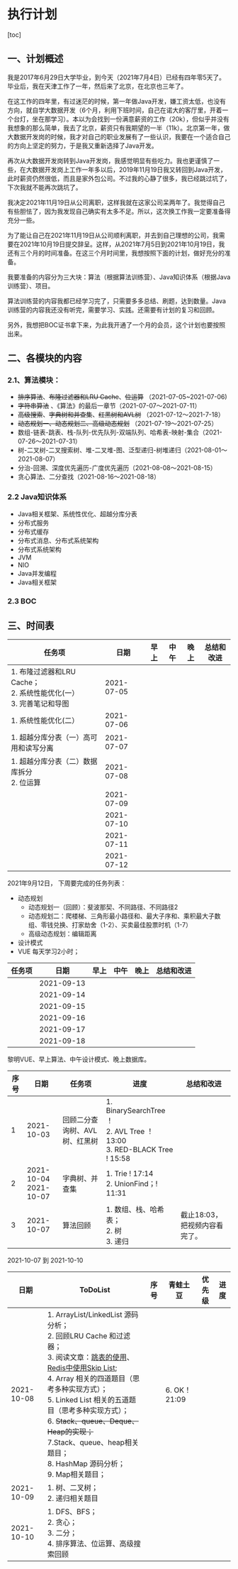 # 执行计划

[toc]

## 一、计划概述

我是2017年6月29日大学毕业，到今天（2021年7月4日）已经有四年零5天了。毕业后，我在天津工作了一年，然后来了北京，在北京也三年了。

在这工作的四年里，有过迷茫的时候，第一年做Java开发，嫌工资太低，也没有方向，就自学大数据开发（6个月，利用下班时间，自己在诺大的客厅里，开着一个台灯，坐在那学习）。本以为会找到一份满意薪资的工作（20k），但似乎并没有我想象的那么简单，我去了北京，薪资只有我期望的一半（11k）。北京第一年，做大数据开发岗的时候，我才对自己的职业发展有了一些认识，我要在一个适合自己的方向上坚定的努力，于是我又重新选择了Java开发。

再次从大数据开发岗转到Java开发岗，我感觉明显有些吃力。我也更谨慎了一些，在大数据开发岗上工作一年多以后，2019年11月19日我又转回到Java开发，此时薪资仍然很低，而且是家外包公司。不过我的心静了很多，我已经跳过坑了，下次我就不能再次跳坑了。

我决定2021年11月19日从公司离职，这样我就在这家公司呆两年了。我觉得自己有些胆怯了，因为我发现自己确实有太多不足。所以，这次换工作我一定要准备得充分一些。

为了能让自己在2021年11月19日从公司顺利离职，并去到自己理想的公司，我需要在2021年10月19日提交辞呈。这样，从2021年7月5日到2021年10月19日，我还有三个月的时间准备。在这三个月时间里，我想按照下面的计划，做好充分的准备。

我要准备的内容分为三大块：算法（根据算法训练营）、Java知识体系（根据Java训练营）、项目。

算法训练营的内容我都已经学习完了，只需要多多总结、刷题，达到数量。Java训练营的内容我还没有听完，需要学习、实践。还需要有计划的复习和回顾。

另外，我想把BOC证书拿下来，为此我开通了一个月的会员，这个计划也要按照出来。

## 二、各模块的内容

### 2.1、算法模块：

- ~~排序算法~~、~~布隆过滤器和LRU Cache~~、~~位运算~~  （2021-07-05~2021-07-06)
- ~~字符串算法~~ 、《算法》的最后一章节（2021-07-07～2021-07-11）
- ~~高级搜索~~、~~字典树和并查集~~、~~红黑树和AVL树~~ （2021-07-12～2021-7-18）
- ~~动态规划一、动态规划二、高级动态规划~~ （2021-07-19～2021-07-25）
- 数组-链表-跳表、栈-队列-优先队列-双端队列、哈希表-映射-集合（2021-07-26～2021-07-31）
- 树-二叉树-二叉搜索树、堆-二叉堆-图、泛型递归-树堆递归（2021-08-01～2021-08-07）
- 分治-回溯、深度优先遍历-广度优先遍历（2021-08-08～2021-08-15）
- 贪心算法、二分查找（2021-08-16～2021-08-18）

### 2.2 Java知识体系

- Java相关框架、系统性优化、超越分库分表 
- 分布式服务
- 分布式缓存
- 分布式消息、分布式系统架构
- 分布式系统架构
- JVM
- NIO
- Java并发编程
- Java相关框架

### 2.3 BOC

## 三、时间表

| 任务项                                                       | 日期       | 早上 | 中午 | 晚上 | 总结和改进 |
| ------------------------------------------------------------ | ---------- | ---- | ---- | ---- | ---------- |
| 1. 布隆过滤器和LRU Cache；<br />2. 系统性能优化(一）<br />3. 完善笔记和导图 | 2021-07-05 |      |      |      |            |
| 1. 系统性能优化(二）                                         | 2021-07-06 |      |      |      |            |
| 1. 超越分库分表（一）高可用和读写分离                        | 2021-07-07 |      |      |      |            |
| 1. 超越分库分表（二）数据库拆分<br />2. 位运算               | 2021-07-08 |      |      |      |            |
|                                                              | 2021-07-09 |      |      |      |            |
|                                                              | 2021-07-10 |      |      |      |            |
|                                                              | 2021-07-11 |      |      |      |            |
|                                                              | 2021-07-12 |      |      |      |            |

2021年9月12日， 下周要完成的任务列表：

- 动态规划
  - 动态规划一（回顾）：斐波那契、不同路径、不同路径2
  - 动态规划二：爬楼梯、三角形最小路径和、最大子序和、乘积最大子数组、零钱兑换、打家劫舍（1-2）、买卖最佳股票时机（1-7）
  - 高级动态规划：编辑距离
- 设计模式
- VUE 每天学习2小时；

| 任务项 | 日期       | 早上 | 中午 | 晚上 | 总结和改进 |
| ------ | ---------- | ---- | ---- | ---- | ---------- |
|        | 2021-09-13 |      |      |      |            |
|        | 2021-09-14 |      |      |      |            |
|        | 2021-09-15 |      |      |      |            |
|        | 2021-09-16 |      |      |      |            |
|        | 2021-09-17 |      |      |      |            |
|        | 2021-09-18 |      |      |      |            |

黎明VUE、早上算法、中午设计模式、晚上数据库。

| 序号 | 日期                       | 任务项                        | 进度                                                         | 总结和改进                    |
| ---- | -------------------------- | ----------------------------- | ------------------------------------------------------------ | ----------------------------- |
| 1    | 2021-10-03                 | 回顾二分查询树、AVL树、红黑树 | 1. BinarySearchTree ！<br />2. AVL Tree ！ 13:00<br />3. RED-BLACK Tree ! 15:58 |                               |
| 2    | 2021-10-04<br />2021-10-07 | 字典树、并查集                | 1. Trie ! 17:14 <br />2. UnionFind；! 11:31                  |                               |
| 3    | 2021-10-07                 | 算法回顾                      | 1. 数组、栈、哈希表；<br />2. 树<br />3. 递归                | 截止18:03，把视频内容看完了。 |

2021-10-07 到 2021-10-10

| 日期       | ToDoList                                                     | 序号 | 青蛙土豆           | 优先级 | 进度 |
| ---------- | ------------------------------------------------------------ | ---- | ------------------ | ------ | ---- |
| 2021-10-08 | 1. ArrayList/LinkedList 源码分析；<br />2. 回顾LRU Cache 和过滤器；<br />3. 阅读文章：[跳表的使用](https://redisbook.readthedocs.io/en/latest/internal-datastruct/skiplist.html)、[Redis中使用Skip List](https://www.zhihu.com/question/20202931);<br />4. Array 相关的四道题目（思考多种实现方式）；<br />5. Linked List 相关的五道题目（思考多种实现方式）；<br />6. ~~Stack、queue、Deque、Heap的实现；~~<br />7.Stack、queue、heap相关题目；<br />8. HashMap 源码分析；<br />9. Map相关题目；<br /> |      | 6. OK！21:09<br /> |        |      |
| 2021-10-09 | 1. 树、二叉树；<br />2. 递归相关题目                         |      |                    |        |      |
| 2021-10-10 | 1. DFS、BFS；<br />2. 贪心；<br />3. 二分；<br />4. 排序算法、位运算、高级搜索回顾 |      |                    |        |      |

